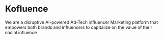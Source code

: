 # Kofluence
We are a disruptive AI-powered Ad-Tech influencer Marketing platform that empowers both brands and influencers to capitalize on the value of their social influence
